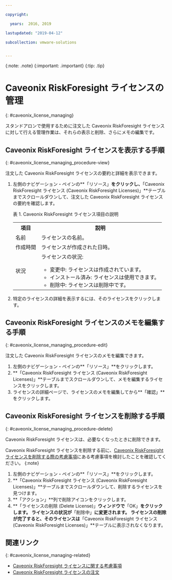```yaml
---

copyright:

  years:  2016, 2019

lastupdated: "2019-04-12"

subcollection: vmware-solutions


---
```


{:note: .note}
{:important: .important}
{:tip: .tip}

# Caveonix RiskForesight ライセンスの管理
{: #caveonix_license_managing}

スタンドアロンで使用するために注文した Caveonix RiskForesight ライセンスに対して行える管理作業は、それらの表示と削除、さらにメモの編集です。

## Caveonix RiskForesight ライセンスを表示する手順
{: #caveonix_license_managing_procedure-view}

注文した Caveonix RiskForesight ライセンスの要約と詳細を表示できます。

1. 左側のナビゲーション・ペインの**「リソース」**をクリックし、**「Caveonix RiskForesight ライセンス (Caveonix RiskForesight Licenses)」**テーブルまでスクロールダウンして、注文した Caveonix RiskForesight ライセンスの要約を確認します。

   表 1. Caveonix RiskForesight ライセンス項目の説明

    <table>
      <tr>
        <th>項目</th>
        <th>説明</th>
      </tr>
      <tr>
        <td>名前</td>
        <td>ライセンスの名前。</td>
       </tr>
       <tr>
         <td>作成時間</td>
         <td>ライセンスが作成された日時。</td>
       </tr>
       <tr>
         <td>状況</td>
         <td>ライセンスの状況: <ul><li>変更中: ライセンスは作成されています。</li><li>インストール済み: ライセンスは使用できます。</li><li>削除中: ライセンスは削除中です。</li></ul></td>
       </tr>
    </table>   

2. 特定のライセンスの詳細を表示するには、そのライセンスをクリックします。

## Caveonix RiskForesight ライセンスのメモを編集する手順
{: #caveonix_license_managing_procedure-edit}

注文した Caveonix RiskForesight ライセンスのメモを編集できます。

1. 左側のナビゲーション・ペインの**「リソース」**をクリックします。
2. **「Caveonix RiskForesight ライセンス (Caveonix RiskForesight Licenses)」**テーブルまでスクロールダウンして、メモを編集するライセンスをクリックします。
3. ライセンスの詳細ページで、ライセンスのメモを編集してから**「確認」**をクリックします。

## Caveonix RiskForesight ライセンスを削除する手順
{: #caveonix_license_managing_procedure-delete}

Caveonix RiskForesight ライセンスは、必要なくなったときに削除できます。

Caveonix RiskForesight ライセンスを削除する前に、[Caveonix RiskForesight ライセンスを削除する際の考慮事項](/docs/services/vmwaresolutions/services?topic=vmware-solutions-caveonix_license_considerations#caveonix_license_considerations-remove)にある考慮事項を検討したことを確認してください。
{:note}

1. 左側のナビゲーション・ペインの**「リソース」**をクリックします。
2. **「Caveonix RiskForesight ライセンス (Caveonix RiskForesight Licenses)」**テーブルまでスクロールダウンして、削除するライセンスを見つけます。
3. **「アクション」**列で削除アイコンをクリックします。
4. **「ライセンスの削除 (Delete License)」**ウィンドウで**「OK」**をクリックします。
   ライセンスの状況が**「削除中」**に変更されます。 ライセンスの削除が完了すると、そのライセンスは**「Caveonix RiskForesight ライセンス (Caveonix RiskForesight Licenses)」**テーブルに表示されなくなります。

## 関連リンク
{: #caveonix_license_managing-related}

* [Caveonix RiskForesight ライセンスに関する考慮事項](/docs/services/vmwaresolutions/services?topic=vmware-solutions-caveonix_license_considerations)
* [Caveonix RiskForesight ライセンスの注文](/docs/services/vmwaresolutions/services?topic=vmware-solutions-caveonix_license_ordering)

